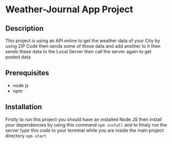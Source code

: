 # Weather-Journal App Project

## Description
This project is using an API online to get the weather data of your City by using ZIP Code then sends some of those data and add another to it then
sends these data to the Local Server then call the server again to get posted data

## Prerequisites

- node js
- npm

## Installation
Firstly to run this project you should have an installed Node JS then install your dependencies by using this command `npm install` 
and to finaly run the server type this code to your terminal while you are inside the main project directory `npm start`
